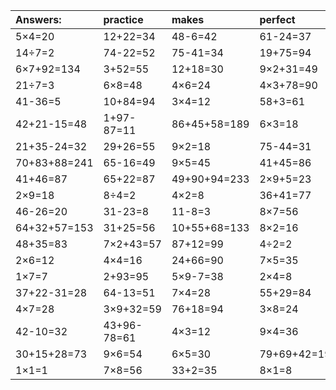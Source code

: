 | Answers: | practice | makes | perfect | ! |
| :--- | :--- | :--- | :--- | :--- |
| 5×4=20 | 12+22=34 | 48-6=42 | 61-24=37 | 90-5=85 | 
| 14÷7=2 | 74-22=52 | 75-41=34 | 19+75=94 | 8+89=97 | 
| 6×7+92=134 | 3+52=55 | 12+18=30 | 9×2+31=49 | 7×7=49 | 
| 21÷7=3 | 6×8=48 | 4×6=24 | 4×3+78=90 | 3×3=9 | 
| 41-36=5 | 10+84=94 | 3×4=12 | 58+3=61 | 64÷8=8 | 
| 42+21-15=48 | 1+97-87=11 | 86+45+58=189 | 6×3=18 | 91-72=19 | 
| 21+35-24=32 | 29+26=55 | 9×2=18 | 75-44=31 | 7×4-20=8 | 
| 70+83+88=241 | 65-16=49 | 9×5=45 | 41+45=86 | 82+89-76=95 | 
| 41+46=87 | 65+22=87 | 49+90+94=233 | 2×9+5=23 | 35+46=81 | 
| 2×9=18 | 8÷4=2 | 4×2=8 | 36+41=77 | 2×7=14 | 
| 46-26=20 | 31-23=8 | 11-8=3 | 8×7=56 | 3×6=18 | 
| 64+32+57=153 | 31+25=56 | 10+55+68=133 | 8×2=16 | 8×9=72 | 
| 48+35=83 | 7×2+43=57 | 87+12=99 | 4÷2=2 | 13+49=62 | 
| 2×6=12 | 4×4=16 | 24+66=90 | 7×5=35 | 6×9+77=131 | 
| 1×7=7 | 2+93=95 | 5×9-7=38 | 2×4=8 | 2×5+22=32 | 
| 37+22-31=28 | 64-13=51 | 7×4=28 | 55+29=84 | 85+56+2=143 | 
| 4×7=28 | 3×9+32=59 | 76+18=94 | 3×8=24 | 81-50=31 | 
| 42-10=32 | 43+96-78=61 | 4×3=12 | 9×4=36 | 72÷8=9 | 
| 30+15+28=73 | 9×6=54 | 6×5=30 | 79+69+42=190 | 30-30=0 | 
| 1×1=1 | 7×8=56 | 33+2=35 | 8×1=8 | 3×5=15 | 
